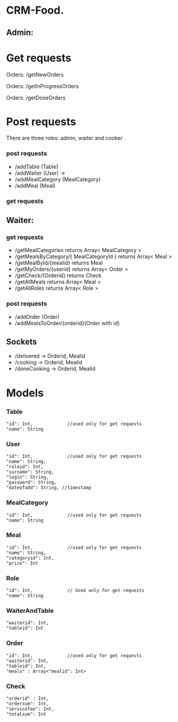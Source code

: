 # CRM-Food. 

## Admin: 

# Get requests

Orders:       /getNewOrders

Orders:       /getInProgressOrders

Orders:       /getDoneOrders

# Post requests
There are three roles: admin, waiter and cooker 

### post requests
 * /addTable  (Table)   
 * /addWaiter (User) -> 
 * /addMealCategory (MealCategory)  
 * /addMeal (Meal)      

 
 ### get requests
  
## Waiter:

 ### get requests
  * /getMealCategories returns Array< MealCategory >
  * /getMealsByCategory/{ MealCategoryId }  returns Array< Meal >
  * /getMealById/{mealid} returns Meal
  * /getMyOrders/{userid} returns Array< Order > 
  * /getCheck/{Orderid} returns Check
  * /getAllMeals returns Array< Meal >
  * /getAllRoles returns Array< Role >
  
 ### post requests
  * /addOrder (Order)
  * /addMealsToOrder/{orderid}(Order with id) 
  
## Sockets
  * /delivered
    -> Orderid, Mealid 
  * /cooking
    -> Orderid, Mealid
  * /doneCooking
    -> Orderid, Mealid
    
# Models
 
### Table
    "id": Int,             //used only for get requests
    "name": String
    
 ### User
    "id": Int,             //used only for get requests
    "name": String,
    "roleid": Int,
    "surname": String,
    "login": String,
    "password": String,
    "dateofadd": String, //timestamp
    
 ### MealCategory
    "id": Int,             //used only for get requests
    "name": String
    
 ### Meal
    "id": Int,             //used only for get requests
    "name": String,
    "categoryid": Int,
    "price": Int
    
### Role
    "id": Int,             // Used only for get requests
    "name": String
    
### WaiterAndTable
    "waiterid": Int,
    "tableid": Int
    
### Order
    "id": Int,             //used only for get requests
    "waiterid": Int,
    "tableid": Int,
    "meals" : Array<"mealid": Int>
    
### Check
    "orderid" : Int,
    "ordersum": Int,
    "servicefee": Int,
    "totalsum": Int
  
